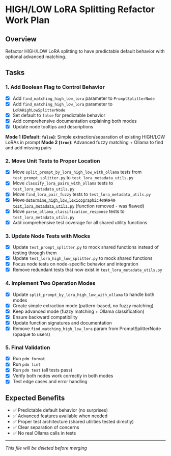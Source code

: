 # HIGH/LOW LoRA Splitting Refactor Work Plan

## Overview
Refactor HIGH/LOW LoRA splitting to have predictable default behavior with optional advanced matching.

## Tasks

### 1. Add Boolean Flag to Control Behavior
- [x] Add `find_matching_high_low_lora` parameter to `PromptSplitterNode`
- [x] Add `find_matching_high_low_lora` parameter to `LoRAHighLowSplitterNode`
- [x] Set default to `false` for predictable behavior
- [x] Add comprehensive documentation explaining both modes
- [x] Update node tooltips and descriptions

**Mode 1 (Default: `false`)**: Simple extraction/separation of existing HIGH/LOW LoRAs in prompt
**Mode 2 (`true`)**: Advanced fuzzy matching + Ollama to find and add missing pairs

### 2. Move Unit Tests to Proper Location
- [x] Move `split_prompt_by_lora_high_low_with_ollama` tests from `test_prompt_splitter.py` to `test_lora_metadata_utils.py`
- [x] Move `classify_lora_pairs_with_ollama` tests to `test_lora_metadata_utils.py`
- [x] Move `find_lora_pair_fuzzy` tests to `test_lora_metadata_utils.py`
- [x] ~~Move `determine_high_low_lexicographic` tests to `test_lora_metadata_utils.py`~~ (function removed - was flawed)
- [x] Move `parse_ollama_classification_response` tests to `test_lora_metadata_utils.py`
- [x] Add comprehensive test coverage for all shared utility functions

### 3. Update Node Tests with Mocks
- [x] Update `test_prompt_splitter.py` to mock shared functions instead of testing through them
- [x] Update `test_lora_high_low_splitter.py` to mock shared functions
- [x] Focus node tests on node-specific behavior and integration
- [x] Remove redundant tests that now exist in `test_lora_metadata_utils.py`

### 4. Implement Two Operation Modes
- [x] Update `split_prompt_by_lora_high_low_with_ollama` to handle both modes
- [x] Create simple extraction mode (pattern-based, no fuzzy matching)
- [x] Keep advanced mode (fuzzy matching + Ollama classification)
- [x] Ensure backward compatibility
- [x] Update function signatures and documentation
- [x] Remove `find_matching_high_low_lora` param from PromptSplitterNode (opaque to users)

### 5. Final Validation
- [x] Run `pdm format`
- [x] Run `pdm lint`
- [x] Run `pdm test` (all tests pass)
- [x] Verify both nodes work correctly in both modes
- [x] Test edge cases and error handling

## Expected Benefits
- ✅ Predictable default behavior (no surprises)
- ✅ Advanced features available when needed
- ✅ Proper test architecture (shared utilities tested directly)
- ✅ Clear separation of concerns
- ✅ No real Ollama calls in tests

---
*This file will be deleted before merging*